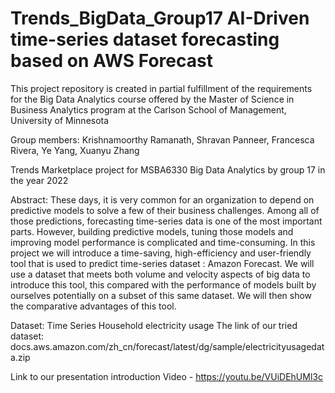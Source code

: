 # Trends_BigData_Group17 AI-Driven time-series dataset forecasting based on AWS Forecast 

This project repository is created in partial fulfillment of the requirements for the Big Data Analytics course offered by the Master of Science in Business Analytics program at the Carlson School of Management, University of Minnesota

Group members: Krishnamoorthy Ramanath, Shravan Panneer, Francesca Rivera, Ye Yang, Xuanyu Zhang

Trends Marketplace project for MSBA6330 Big Data Analytics by group 17 in the year 2022

Abstract: 
These days, it is very common for an organization to depend on predictive models to solve a few of their business challenges. Among all of those predictions, forecasting time-series data is one of the most important parts. However, building predictive models, tuning those models and improving model performance is complicated and time-consuming. In this project we will introduce a time-saving, high-efficiency and user-friendly tool that is used to predict time-series dataset : Amazon Forecast. We will use a dataset that meets both volume and velocity aspects of big data to introduce this tool, this compared with the performance of models built by ourselves potentially on a subset of this same dataset. We will then show the comparative advantages of this tool.

Dataset:
Time Series Household electricity usage
The link of our tried dataset: docs.aws.amazon.com/zh_cn/forecast/latest/dg/sample/electricityusagedata.zip

Link to our presentation introduction Video - https://youtu.be/VUiDEhUMl3c
